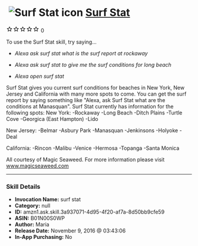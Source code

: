 # &nbsp;<img src="skill_icon" alt="Surf Stat icon" width="36"> [Surf Stat](http://alexa.amazon.com/#skills/amzn1.ask.skill.3a937071-4d95-4f20-af7a-8d50bb9cfe59)
![0 stars](../../images/ic_star_border_black_18dp_1x.png)![0 stars](../../images/ic_star_border_black_18dp_1x.png)![0 stars](../../images/ic_star_border_black_18dp_1x.png)![0 stars](../../images/ic_star_border_black_18dp_1x.png)![0 stars](../../images/ic_star_border_black_18dp_1x.png) 0

To use the Surf Stat skill, try saying...

* *Alexa ask surf stat what is the surf report at rockaway*

* *Alexa ask surf stat to give me the surf conditions for long beach*

* *Alexa open surf stat*

Surf  Stat gives you current surf conditions for beaches in New York, New Jersey and California with many more spots to come. You can get the surf report by saying something like "Alexa, ask Surf Stat what are the conditions at Manasquan".
Surf Stat currently has information for the following spots:
New York:
-Rockaway 
-Long Beach
-Ditch Plains
-Turtle Cove
-Georgica (East Hampton)
-Lido 

New Jersey:
-Belmar 
-Asbury Park
-Manasquan 
-Jenkinsons
-Holyoke
-Deal

California:
-Rincon
-Malibu
-Venice
-Hermosa
-Topanga
-Santa Monica

All courtesy of Magic Seaweed. For more information please visit www.magicseaweed.com

***

### Skill Details

* **Invocation Name:** surf stat
* **Category:** null
* **ID:** amzn1.ask.skill.3a937071-4d95-4f20-af7a-8d50bb9cfe59
* **ASIN:** B01N00S0WP
* **Author:** Maria 
* **Release Date:** November 9, 2016 @ 03:43:06
* **In-App Purchasing:** No
